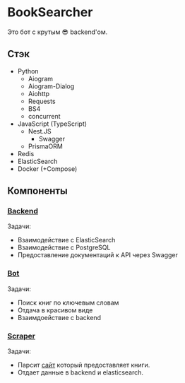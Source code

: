 # BookSearcher

Это бот с крутым 😎 backend'ом.

## Стэк

- Python
  - Aiogram
  - Aiogram-Dialog
  - Aiohttp
  - Requests
  - BS4
  - concurrent
- JavaScript (TypeScript)
  - Nest.JS
    - Swagger
  - PrismaORM
- Redis
- ElasticSearch
- Docker (+Compose)

## Компоненты

### [Backend](backend/README.md)

Задачи:

- Взаимодействие с ElasticSearch
- Взаимодействие с PostgreSQL
- Предоставление документаций к API через Swagger

### [Bot](bot/README.md)

Задачи:

- Поиск книг по ключевым словам
- Отдача в красивом виде
- Взаимдоействие с backend

### [Scraper](scraper/README.md)

Задачи:

- Парсит [сайт](https://www.rulit.me) который предоставляет книги.
- Отдает данные в backend и elasticsearch.
